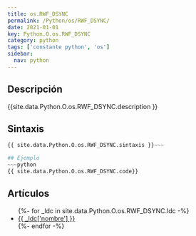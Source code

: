 ```yaml
---
title: os.RWF_DSYNC
permalink: /Python/os/RWF_DSYNC/
date: 2021-01-01
key: Python.O.os.RWF_DSYNC
category: python
tags: ['constante python', 'os']
sidebar: 
  nav: python
---
```


## Descripción
{{site.data.Python.O.os.RWF_DSYNC.description }}

## Sintaxis
~~~python
{{ site.data.Python.O.os.RWF_DSYNC.sintaxis }}~~~

## Ejemplo
~~~python
{{ site.data.Python.O.os.RWF_DSYNC.code}}
~~~

## Artículos
<ul>
{%- for _ldc in site.data.Python.O.os.RWF_DSYNC.ldc -%}
   <li>
       <a href="{{_ldc['url'] }}">{{ _ldc['nombre'] }}</a>
   </li>
{%- endfor -%}
</ul>
